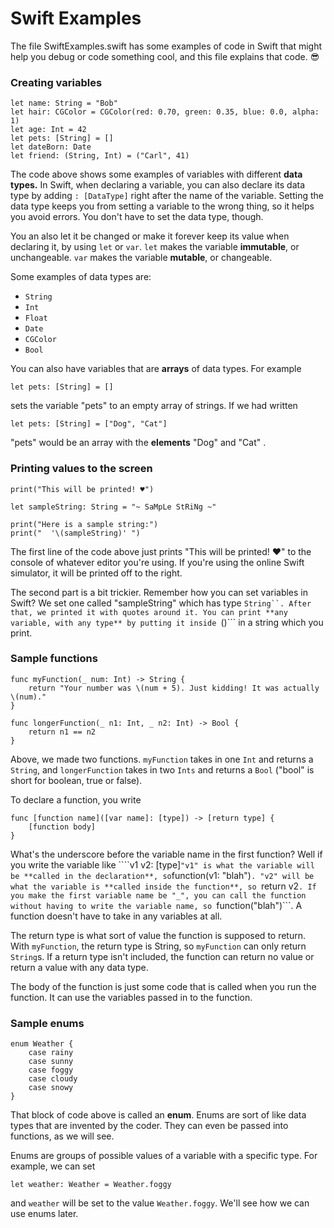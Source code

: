 # Swift Examples

The file SwiftExamples.swift has some examples of code in Swift that might help you debug or code something cool, and this file explains that code. 😎

### Creating variables

```
let name: String = "Bob"
let hair: CGColor = CGColor(red: 0.70, green: 0.35, blue: 0.0, alpha: 1)
let age: Int = 42
let pets: [String] = []
let dateBorn: Date
let friend: (String, Int) = ("Carl", 41)
```

The code above shows some examples of variables with different **data types.** In Swift, when declaring a variable, you can also declare its data type by adding ```: [DataType]``` right after the name of the variable. Setting the data type keeps you from setting a variable to the wrong thing, so it helps you avoid errors. You don't have to set the data type, though.

You an also let it be changed or make it forever keep its value when declaring it, by using ``` let ``` or ``` var ```. ``` let ``` makes the variable **immutable**, or unchangeable. ``` var ``` makes the variable **mutable**, or changeable.

Some examples of data types are:
  - ``` String ```
  - ``` Int ```
  - ``` Float ```
  - ``` Date ```
  - ``` CGColor ```
  - ``` Bool ```

You can also have variables that are **arrays** of data types. For example

```
let pets: [String] = []
```

sets the variable "pets" to an empty array of strings. If we had written 

```
let pets: [String] = ["Dog", "Cat"]
```

"pets" would be an array with the **elements** "Dog" and "Cat" .

### Printing values to the screen

```
print("This will be printed! ♥")

let sampleString: String = "~ SaMpLe StRiNg ~"

print("Here is a sample string:")
print("  '\(sampleString)' ")
```

The first line of the code above just prints "This will be printed! ♥" to the console of whatever editor you're using. If you're using the online Swift simulator, it will be printed off to the right.

The second part is a bit trickier. Remember how you can set variables in Swift? We set one called "sampleString" which has type ```String``. After that, we printed it with quotes around it. You can print **any variable, with any type** by putting it inside ```\()``` in a string which you print.

### Sample functions

```
func myFunction(_ num: Int) -> String {
    return "Your number was \(num + 5). Just kidding! It was actually \(num)."
}

func longerFunction(_ n1: Int, _ n2: Int) -> Bool {
    return n1 == n2
}
```

Above, we made two functions. `myFunction` takes in one ```Int``` and returns a ```String```, and ```longerFunction``` takes in two ```Ints``` and returns a ```Bool``` ("bool" is short for boolean, true or false). 

To declare a function, you write 

```
func [function name]([var name]: [type]) -> [return type] {
    [function body]
}
```

What's the underscore before the variable name in the first function? Well if you write the variable like ````v1 v2: [type]``` "v1" is what the variable will be **called in the declaration**, so ```function(v1: "blah")```. "v2" will be what the variable is **called inside the function**, so ```return v2```. If you make the first variable name be "_", you can call the function without having to write the variable name, so ```function("blah")```. A function doesn't have to take in any variables at all.

The return type is what sort of value the function is supposed to return. With ```myFunction```, the return type is String, so ```myFunction``` can only return ```String```s. If a return type isn't included, the function can return no value or return a value with any data type. 

The body of the function is just some code that is called when you run the function. It can use the variables passed in to the function. 

### Sample enums

```
enum Weather {
    case rainy
    case sunny
    case foggy
    case cloudy
    case snowy
}
```

That block of code above is called an **enum**. Enums are sort of like data types that are invented by the coder. They can even be passed into functions, as we will see. 

Enums are groups of possible values of a variable with a specific type. For example, we can set

```
let weather: Weather = Weather.foggy
```

and ```weather``` will be set to the value ```Weather.foggy```. We'll see how we can use enums later.

